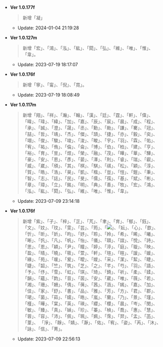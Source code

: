 * __Ver 1.0.177f__
  > 新增「凝」
    * Update: 2024-01-04 21:19:28

* __Ver 1.0.127m__
  
  > 新增「宏」、「鴻」、「泓」、「紘」、「閎」、「弘」、「維」、「唯」、「惟」、「韋」。  
  * Update: 2023-07-19 18:17:07


* __Ver 1.0.176f__
  > 新增「寧」、「甯」、「倪」、「霓」。
  * Update: 2023-07-19 18:08:49

* __Ver 1.0.117m__
 
  > 新增「翔」、「祥」、「瀚」、「翰」、「漢」、「廷」、「霆」、「軒」、「偉」、「暐」、「瑋」、「緯」、「加」、「嘉」、「辰」、「宸」、「晨」、「成」、「程」、「承」、「誠」、「澄」、「晟」、「丞」、「勳」、「勛」、「謙」、「騫」、「冠」、「喆」、「哲」、「靖」、「杰」、「傑」、「頡」、「捷」、「亦」、「毅」、「奕」、「翊」、「俊」、「駿」、「竣」、「浚」、「畯」、「宇」、「羽」、「霖」、「佑」、「宥」、「祐」、「侑」、「倫」、「侖」、「博」、「伯」、「柏」、「建」、「亨」、「裕」、「育」、「昱」、「煜」、「榮」、「融」、「茂」、「曄」、「華」、「驊」、「豪」、「安」、「恩」、「彥」、「晏」、「澤」、「則」、「睿」、「瑞」、「叡」、「威」、「崴」、「頎」、「其」、「棋」、「騏」、「祺」、「松」、「穎」、「淳」、「賀」、「皓」、「浩」、「昊」、「凱」、「楷」、「豈」、「愷」、「鎧」、「秉」、「智」、「志」、「誌」、「民」、「旻」、「儒」、「孺」、「基」、「斌」、「彬」、「章」、「璋」、「立」、「銘」、「明」、「典」、「善」、「牧」、「宏」、「鴻」、「泓」、「紘」、「閎」、「弘」、「維」、「唯」、「惟」、「韋」。  
  * Update: 2023-07-09 23:14:18
 

 * __Ver 1.0.176f__
    > 新增「紫」、「子」、「梓」、「芷」、「芃」、「聿」、「育」、「郁」、「鈺」、「文」、「妏」、「玟」、「雯」、「芸」、「筠」、「<img src="https://www.cns11643.gov.tw/char/sung/14/7D1C.png">」、「妘」、「心」、「歆」、「忻」、「昕」、「妡」、「昀」、「妤」、「聆」、「姈」、「希」、「晞」、「曦」、「晰」、「忛」、「凡」、「帆」、「怡」、「儀」、「頤」、「誼」、「悅」、「詩」、「思」、「恩」、「穎」、「尹」、「瞳」、「婷」、「渟」、「庭」、「璇」、「映」、「盈」、「晴」、「曉」、「筱」、「萱」、「軒」、「瑄」、「暄」、「諼」、「媛」、「緣」、「苑」、「瑗」、「爰」、「曖」、「嬡」、「采」、「潔」、「絜」、「睫」、「婕」、「韶」、「竺」、「筑」、「芝」、「之」、「芊」、「芍」、「羽」、「語」、「予」、「伃」、「雪」、「虹」、「琪」、「琦」、「錡」、「祈」、「柔」、「媃」、「韻」、「蘊」、「韵」、「音」、「茵」、「安」、「葳」、「唯」、「薇」、「若」、「湘」、「珊」、「姍」、「倩」、「蒨」、「茜」、「涵」、「嫣」、「嘉」、「加」、「佳」、「家」、「舒」、「書」、「品」、「雅」、「芳」、「方」、「君」、「郡」、「珺」、「菌」、「茹」、「嬬」、「皓」、「嵐」、「蘭」、「乃」、「景」、「瑾」、「槿」、「曄」、「棠」、「英」、「瑛」、「纓」、「櫻」、「晨」、「岑」、「閔」、「敏」、「臻」、「真」、「媜」、「珍」、「蓁」、「楨」、「喬」、「惠」、「慧」、「蓉」、「容」、「沛」、「佩」、「珮」、「姵」、「霈」、「羿」、「孟」、「菡」、「葦」、
「淨」、「靜」、「婧」、「瀞」、「佑」、「宥」、「姿」、「芮」、「沐」、「詠」、「信」、「菁｣。
    * Update: 2023-07-09 22:56:13
